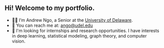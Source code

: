 ## Hi! Welcome to my portfolio.
- 🙇‍♂️ I’m Andrew Ngo, a Senior at the [University of Delaware](https://www.udel.edu/).
- 📩 You can reach me at: ango@udel.edu
- 💎 I'm looking for internships and research opportunities. I have interests in deep learning, statistical modeling, graph theory, and computer vision.

<!---
andrewango/andrewango is a ✨ special ✨ repository because its `README.md` (this file) appears on your GitHub profile.
You can click the Preview link to take a look at your changes.
--->
